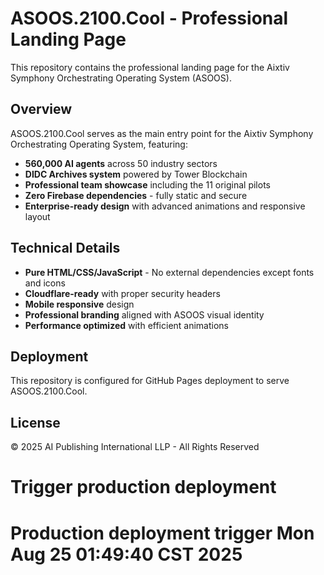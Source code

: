 # ASOOS.2100.Cool - Professional Landing Page

This repository contains the professional landing page for the Aixtiv Symphony Orchestrating Operating System (ASOOS).

## Overview

ASOOS.2100.Cool serves as the main entry point for the Aixtiv Symphony Orchestrating Operating System, featuring:

- **560,000 AI agents** across 50 industry sectors
- **DIDC Archives system** powered by Tower Blockchain
- **Professional team showcase** including the 11 original pilots
- **Zero Firebase dependencies** - fully static and secure
- **Enterprise-ready design** with advanced animations and responsive layout

## Technical Details

- **Pure HTML/CSS/JavaScript** - No external dependencies except fonts and icons
- **Cloudflare-ready** with proper security headers
- **Mobile responsive** design
- **Professional branding** aligned with ASOOS visual identity
- **Performance optimized** with efficient animations

## Deployment

This repository is configured for GitHub Pages deployment to serve ASOOS.2100.Cool.

## License

© 2025 AI Publishing International LLP - All Rights Reserved
# Trigger production deployment
# Production deployment trigger Mon Aug 25 01:49:40 CST 2025
